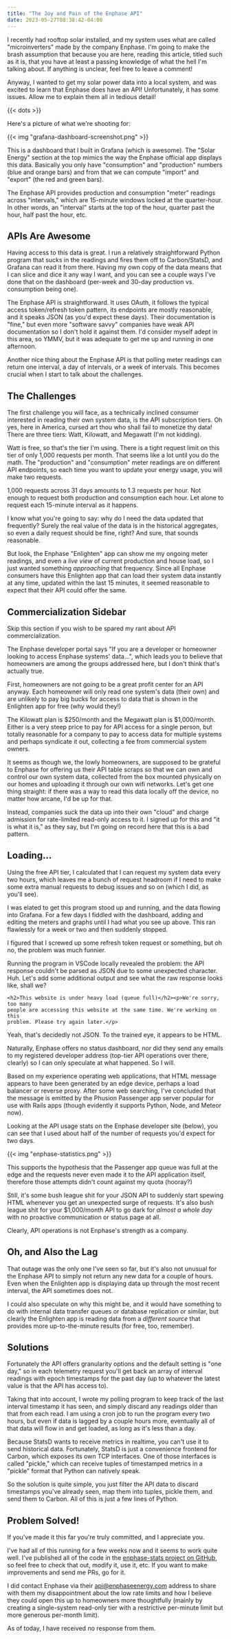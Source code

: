 ```yaml
---
title: "The Joy and Pain of the Enphase API"
date: 2023-05-27T08:38:42-04:00
---
```


I recently had rooftop solar installed, and my system uses what are called
"microinverters" made by the company Enphase. I'm going to make the brash
assumption that because you are here, reading this article, titled such as it
is, that you have at least a passing knowledge of what the hell I'm talking
about. If anything is unclear, feel free to leave a comment!

Anyway, I wanted to get my solar power data into a local system, and was excited
to learn that Enphase does have an API! Unfortunately, it has some issues. Allow
me to explain them all in tedious detail!

<!--more-->
{{< dots >}}

Here's a picture of what we're shooting for:

{{< img "grafana-dashboard-screenshot.png" >}}

This is a dashboard that I built in Grafana (which is awesome). The "Solar
Energy" section at the top mimics the way the Enphase official app displays this
data. Basically you only have "consumption" and "production" numbers (blue and
orange bars) and from that we can compute "import" and "export" (the red and
green bars).

The Enphase API provides production and consumption "meter" readings across
"intervals," which are 15-minute windows locked at the quarter-hour. In other
words, an "interval" starts at the top of the hour, quarter past the hour, half
past the hour, etc.

## APIs Are Awesome

Having access to this data is great. I run a relatively straightforward Python
program that sucks in the readings and fires them off to Carbon/StatsD, and
Grafana can read it from there. Having my own copy of the data means that I can
slice and dice it any way I want, and you can see a couple ways I've done that
on the dashboard (per-week and 30-day production vs. consumption being one).

The Enphase API is straightforward. It uses OAuth, it follows the typical access
token/refresh token pattern, its endpoints are mostly reasonable, and it speaks
JSON (as you'd expect these days). Their documentation is "fine," but even more
"software savvy" companies have weak API documentation so I don't hold it
against them. I'd consider myself adept in this area, so YMMV, but it was
adequate to get me up and running in one afternoon.

Another nice thing about the Enphase API is that polling meter readings can
return one interval, a day of intervals, or a week of intervals. This becomes
crucial when I start to talk about the challenges.

## The Challenges

The first challenge you will face, as a technically inclined consumer interested
in reading their own system data, is the API subscription tiers. Oh yes, here in
America, cursed art thou who shall fail to monetize thy data! There are three
tiers: Watt, Kilowatt, and Megawatt (I'm not kidding).

Watt is free, so that's the tier I'm using. There is a tight request limit on
this tier of only 1,000 requests per month. That seems like a lot until you do
the math. The "production" and "consumption" meter readings are on different API
endpoints, so each time you want to update your energy usage, you will make two
requests.

1,000 requests across 31 days amounts to 1.3 requests per hour. Not enough to
request both production and consumption each hour. Let alone to request each
15-minute interval as it happens.

I know what you're going to say: why do I need the data updated that frequently?
Surely the real value of the data is in the historical aggregates, so even a
daily request should be fine, right? And sure, that sounds reasonable.

But look, the Enphase "Enlighten" app can show me my ongoing meter readings, and
even a *live view* of current production and house load, so I just wanted
something *approaching* that frequency. Since all Enphase consumers have this
Enlighten app that can load their system data instantly at any time, updated
within the last 15 minutes, it seemed reasonable to expect that their API could
offer the same.

## Commercialization Sidebar

Skip this section if you wish to be spared my rant about API commercialization.

The Enphase developer portal says "If you are a developer or homeowner looking
to access Enphase systems' data...", which leads you to believe that homeowners
are among the groups addressed here, but I don't think that's actually true.

First, homeowners are not going to be a great profit center for an API anyway.
Each homeowner will only read one system's data (their own) and are unlikely to
pay big bucks for access to data that is shown in the Enlighten app for free
(why would they!)

The Kilowatt plan is $250/month and the Megawatt plan is $1,000/month. Either is
a very steep price to pay for API access for a single person, but totally
reasonable for a company to pay to access data for multiple systems and perhaps
syndicate it out, collecting a fee from commercial system owners.

It seems as though we, the lowly homeowners, are supposed to be grateful to
Enphase for offering us their API table scraps so that we can own and control
our own system data, collected from the box mounted physically on our homes and
uploading it through our own wifi networks. Let's get one thing straight: if
there was a way to read this data locally off the device, no matter how arcane,
I'd be up for that.

Instead, companies suck the data up into their own "cloud" and charge admission
for rate-limited read-only access to it. I signed up for this and "it is what it
is," as they say, but I'm going on record here that this is a bad pattern.

## Loading...

Using the free API tier, I calculated that I can request my system data every
two hours, which leaves me a bunch of request headroom if I need to make some
extra manual requests to debug issues and so on (which I did, as you'll see).

I was elated to get this program stood up and running, and the data flowing into
Grafana. For a few days I fiddled with the dashboard, adding and editing the
meters and graphs until I had what you see up above. This ran flawlessly for a
week or two and then suddenly stopped.

I figured that I screwed up some refresh token request or something, but oh no,
the problem was much funnier.

Running the program in VSCode locally revealed the problem: the API response
couldn't be parsed as JSON due to some unexpected character. Huh. Let's add some
additional output and see what the raw response looks like, shall we?

```
<h2>This website is under heavy load (queue full)</h2><p>We're sorry, too many
people are accessing this website at the same time. We're working on this
problem. Please try again later.</p>
```

Yeah, that's decidedly not JSON. To the trained eye, it appears to be HTML.

Naturally, Enphase offers no status dashboard, nor did they send any emails to
my registered developer address (top-tier API operations over there, clearly) so
I can only speculate at what happened. So I will.

Based on my experience operating web applications, that HTML message appears to
have been generated by an edge device, perhaps a load balancer or reverse proxy.
After some web searching, I've concluded that the message is emitted by the
Phusion Passenger app server popular for use with Rails apps (though evidently
it supports Python, Node, and Meteor now).

Looking at the API usage stats on the Enphase developer site (below), you can
see that I used about half of the number of requests you'd expect for two days.

{{< img "enphase-statistics.png" >}}

This supports the hypothesis that the Passenger app queue was full at the edge
and the requests never even made it to the API application itself, therefore
those attempts didn't count against my quota (hooray?)

Still, it's some bush league shit for your JSON API to suddenly start spewing
HTML whenever you get an unexpected surge of requests. It's also bush league
shit for your $1,000/month API to go dark for *almost a whole day* with no
proactive communication or status page at all.

Clearly, API operations is not Enphase's strength as a company.

## Oh, and Also the Lag

That outage was the only one I've seen so far, but it's also not unusual for the
Enphase API to simply not return any new data for a couple of hours. Even when
the Enlighten app is displaying data up through the most recent interval, the
API sometimes does not.

I could also speculate on why this might be, and it would have something to do
with internal data transfer queues or database replication or similar, but
clearly the Enlighten app is reading data from a *different source* that
provides more up-to-the-minute results (for free, too, remember).

## Solutions

Fortunately the API offers granularity options and the default setting is "one
day," so in each telemetry request you'll get back an array of interval readings
with epoch timestamps for the past day (up to whatever the latest value is that
the API has access to).

Taking that into account, I wrote my polling program to keep track of the last
interval timestamp it has seen, and simply discard any readings older than that
from each read. I am using a cron job to run the program every two hours, but
even if data is lagged by a couple hours more, eventually all of that data will
flow in and get loaded, as long as it's less than a day.

Because StatsD wants to receive metrics in realtime, you can't use it to send
historical data. Fortunately, StatsD is just a convenience frontend for Carbon,
which exposes its own TCP interfaces. One of those interfaces is called
"pickle," which can receive tuples of timestamped metrics in a "pickle" format
that Python can natively speak.

So the solution is quite simple, you just filter the API data to discard
timestamps you've already seen, map them into tuples, pickle them, and send them
to Carbon. All of this is just a few lines of Python.

## Problem Solved!

If you've made it this far you're truly committed, and I appreciate you.

I've had all of this running for a few weeks now and it seems to work quite
well. I've published all of the code in the
[enphase-stats project on GitHub][es], so feel free to check that out, modify
it, use it, etc. If you want to make improvements and send me PRs, go for it.

[es]: https://github.com/aaronbieber/enphase-stats/

I did contact Enphase via their [api@enphaseenergy.com][api] address to share
with them my disappointment about the low rate limits and how I believe they
could open this up to homeowners more thoughtfully (mainly by creating a
single-system read-only tier with a restrictive per-minute limit but more
generous per-month limit).

As of today, I have received no response from them.

[api]: mailto:api@enphaseenergy.com
